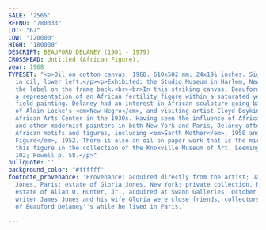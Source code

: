 ```yaml
---
SALE: '2565'
REFNO: "780333"
LOT: "67"
LOW: "120000"
HIGH: "180000"
DESCRIPT: BEAUFORD DELANEY (1901 - 1979)
CROSSHEAD: Untitled (African Figure).
year: 1968
TYPESET: "<p>Oil on cotton canvas, 1968. 610x502 mm; 24x19¾ inches. Signed and dated
  in oil, lower left.</p><p>Exhibited: the Studio Museum in Harlem, New York, with
  the label on the frame back.<br><br>In this striking canvas, Beauford Delaney combines
  a representation of an African fertility figure within a saturated yellow color
  field painting. Delaney had an interest in African sculpture going back to his reading
  of Alain Locke's <em>New Negro</em>, and visiting artist Cloyd Boykin's Primitive
  African Arts Center in the 1930s. Having seen the influence of African art on Picasso
  and other modernist painters in both New York and Paris, Delaney often incorporated
  African motifs and figures, including <em>Earth Mother</em>, 1950 and <em>Makonde
  Figure</em>, 1952. There is also an oil on paper work that is the mirror image of
  this figure in the collection of the Knoxville Museum of Art. Leeming pp. 41 and
  102; Powell p. 58.</p>"
pullquote: ''
background_color: "#ffffff"
footnote_provenance: 'Provenance: acquired directly from the artist; James and Gloria
  Jones, Paris; estate of Gloria Jones, New York; private collection, New York; the
  estate of Allan O. Hunter, Jr., acquired at Swann Galleries, October 4, 2018. American
  writer James Jones and his wife Gloria were close friends, collectors and supporters
  of Beauford Delaney''s while he lived in Paris.'

---
```

